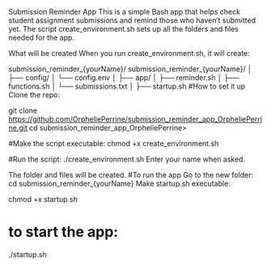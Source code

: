 Submission Reminder App
This is a simple Bash app that helps check student assignment submissions and remind those who haven’t submitted yet.
The script create_environment.sh sets up all the folders and files needed for the app.

What will be created
When you run create_environment.sh, it will create:

submission_reminder_{yourName}/
submission_reminder_{yourName}/
│
├── config/
│   └── config.env
│
├── app/
│   ├── reminder.sh
│   ├── functions.sh
│   └── submissions.txt
│
├── startup.sh
#How to set it up
Clone the repo:

git clone https://github.com/OrpheliePerrine/submission_reminder_app_OrpheliePerrine.git
cd submission_reminder_app_OrpheliePerrine>

#Make the script executable:
chmod +x create_environment.sh

#Run the script:
./create_environment.sh
Enter your name when asked.

The folder and files will be created.
#To run the app
Go to the new folder:
cd submission_reminder_{yourName}
Make startup.sh executable:

chmod +x startup.sh
# to start the app:
./startup.sh
